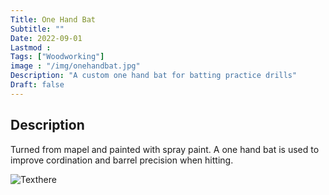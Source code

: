 ```yaml
---
Title: One Hand Bat
Subtitle: ""
Date: 2022-09-01
Lastmod : 
Tags: ["Woodworking"]
image : "/img/onehandbat.jpg"
Description: "A custom one hand bat for batting practice drills"
Draft: false
---
```


## Description

Turned from mapel and painted with spray paint. A one hand bat is used to improve cordination and barrel precision when hitting.

 ![Texthere](/img/batlathedone.jpg "")
